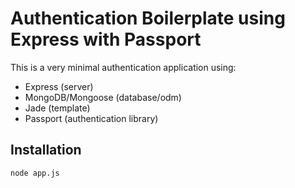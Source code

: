 # Authentication Boilerplate using Express with Passport

This is a very minimal authentication application using:

- Express (server)
- MongoDB/Mongoose (database/odm)
- Jade (template)
- Passport (authentication library)

## Installation
    node app.js

